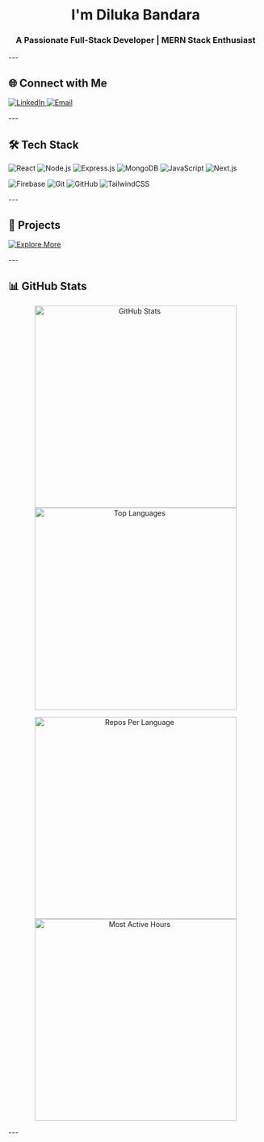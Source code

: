    <h1 align="center"> I'm Diluka Bandara</h1> <h3 align="center">A Passionate Full-Stack Developer | MERN Stack Enthusiast</h3>  ---  <h2 align="left">🌐 Connect with Me</h2> <p align="left">   <a href="https://linkedin.com/in/diluka-bandara" target="_blank">     <img src="https://img.shields.io/badge/LinkedIn-0A66C2?style=for-the-badge&logo=linkedin&logoColor=white" alt="LinkedIn"/>   </a>      <a href="mailto:navanjana721@gmail.com" target="_blank">     <img src="https://img.shields.io/badge/Email-D14836?style=for-the-badge&logo=gmail&logoColor=white" alt="Email"/>   </a> </p>  ---  <h2 align="left">🛠️ Tech Stack</h2> <p align="left">   <img src="https://img.shields.io/badge/React-20232A?style=for-the-badge&logo=react&logoColor=61DAFB" alt="React"/>   <img src="https://img.shields.io/badge/Node.js-339933?style=for-the-badge&logo=nodedotjs&logoColor=white" alt="Node.js"/>   <img src="https://img.shields.io/badge/Express.js-000000?style=for-the-badge&logo=express&logoColor=white" alt="Express.js"/>   <img src="https://img.shields.io/badge/MongoDB-47A248?style=for-the-badge&logo=mongodb&logoColor=white" alt="MongoDB"/>   <img src="https://img.shields.io/badge/JavaScript-F7DF1E?style=for-the-badge&logo=javascript&logoColor=black" alt="JavaScript"/>   <img src="https://img.shields.io/badge/Next.js-000000?style=for-the-badge&logo=nextdotjs&logoColor=white" alt="Next.js"/> </p>  <p align="left">   <img src="https://img.shields.io/badge/Firebase-FFCA28?style=for-the-badge&logo=firebase&logoColor=black" alt="Firebase"/>   <img src="https://img.shields.io/badge/Git-F05032?style=for-the-badge&logo=git&logoColor=white" alt="Git"/>   <img src="https://img.shields.io/badge/GitHub-181717?style=for-the-badge&logo=github&logoColor=white" alt="GitHub"/>   <img src="https://img.shields.io/badge/TailwindCSS-06B6D4?style=for-the-badge&logo=tailwindcss&logoColor=white" alt="TailwindCSS"/> </p>  ---  <h2 align="left">🚀 Projects</h2>   <p align="left">   <a href="https://github.com/dilukab?tab=repositories" target="_blank">     <img src="https://img.shields.io/badge/Explore%20More-181717?style=for-the-badge&logo=github&logoColor=white" alt="Explore More"/>   </a> </p>  ---  <h2 align="left">📊 GitHub Stats</h2> <p align="center">   <img src="https://github-readme-stats.vercel.app/api?username=dilukab&show_icons=true&theme=react&hide_border=true&count_private=true&include_all_commits=true" alt="GitHub Stats" width="400px"/>   <img src="https://github-readme-stats.vercel.app/api/top-langs/?username=dilukab&layout=compact&theme=react&hide_border=true&langs_count=6" alt="Top Languages" width="400px"/> </p> <p align="center">   <img src="https://github-profile-summary-cards.vercel.app/api/cards/repos-per-language?username=dilukab&theme=github_dark" alt="Repos Per Language" width="400px"/>   <img src="https://github-profile-summary-cards.vercel.app/api/cards/productive-time?username=dilukab&theme=github_dark&utcOffset=5.5" alt="Most Active Hours" width="400px"/> </p>  --- 
